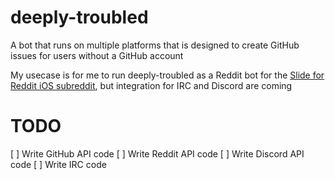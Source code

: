 # deeply-troubled
A bot that runs on multiple platforms that is designed to create GitHub issues for users without a GitHub account

My usecase is for me to run deeply-troubled as a Reddit bot for the [Slide for Reddit iOS subreddit](https://reddit.com/r/slide-ios), but integration for IRC and Discord are coming

# TODO
[ ] Write GitHub API code
[ ] Write Reddit API code
[ ] Write Discord API code
[ ] Write IRC code
